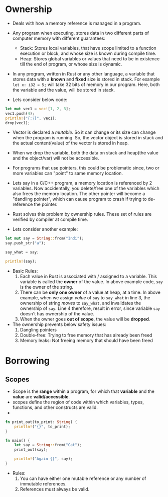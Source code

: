 # Ownership

 - Deals with how a memory reference is managed in a program.
 - Any program when executing, stores data in two different parts of computer memory with different guarantees:
	 - Stack: Stores local variables, that have scope limited to a function execution or block, and whose size is known during compile time.
	 - Heap: Stores global variables or values that need to be in existence till the end of program, or whose size is dynamic.
 - In any program, written in Rust or any other language, a variable that stores data with a **known** and **fixed** size is stored in stack. For example `let x: i32 = 5;` will take 32 bits of memory in our program. Here, both the variable and the value, will be stored in stack.
 
 - Lets consider below code:
```rust
let mut vec1 = vec![1, 2, 3];
vec1.push(4);
println!("{:?}", vec1);
drop(vec1);
```
- Vector is declared a *mutable*. So it can change or its size can change when the program is running. So, the vector object is stored in stack and the actual content(value) of the vector is stored in heap.
- When we drop the variable,  both the data on stack and heap(the value and the object/var) will not be accessible.
 - For programs that use pointers, this could be problematic since, two or more variables can "point" to same memory location.
 - Lets say in a C/C++ program, a memory location is referenced by 2 variables. Now accidentally, you delete/free one of the variables which also frees the memory location.
   The other pointer will become a "dandling pointer", which can cause program to crash if trying to de-reference the pointer.
- Rust solves this problem by ownership rules. These set of rules are verified by compiler at compile time. 

- Lets consider another example:
```rust
let mut say = String::from("Indi");
say.push_str("a");

say_what = say;

println!(say);
```
- Basic Rules:
	1. Each value in Rust is associated with / assigned to a variable. This variable is called the **owner** of the value. In above example code, `say` is the owner of the string.
	2. There can be **only one owner** of a value at heap, at a time. In above example, when we assign *value* of `say` to `say_what` in line 3, the ownership of string *moves* to `say_what`, and invalidates the ownership of `say`.  Line 4 therefore, result in error, since variable `say` doesn't has ownership of the value.
	3. When the owner goes **out of scope**, the value will be **dropped**. 
- The ownership prevents below safety issues:
	1. Dangling pointers
	2. Double-free: Trying to free memory that has already been freed
	3. Memory leaks: Not freeing memory that should have been freed

# Borrowing

## Scopes
- Scope is the **range** within a program, for which that **variable** and the **value** are **valid/accessible**.
- scopes define the region of code within which variables, types, functions, and other constructs are valid.
- 

```rust
fn print_out(to_print: String) {
	println!("{}", to_print);
}

fn main() {
	let say = String::from("Cat");
	print_out(say);

	println!("Again {}", say);
}
```

- Rules:
	1. You can have either one mutable reference or any number of immutable references.
	2. References must always be valid.